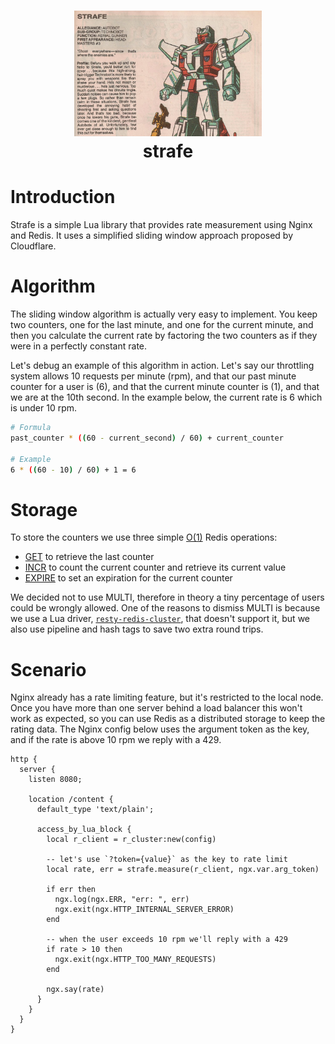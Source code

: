 <h1 align="center">
  <img src="strafe.jpg" width=300 alt=""><br>
  strafe<br>
</h1>

<!--ts-->
<!--te-->

# Introduction

Strafe is a simple Lua library that provides rate measurement using Nginx and Redis. It uses a simplified sliding window approach proposed by Cloudflare.

# Algorithm

The sliding window algorithm is actually very easy to implement. You keep two counters, one for the last minute, and one for the current minute, and then you calculate the current rate by factoring the two counters as if they were in a perfectly constant rate.

Let's debug an example of this algorithm in action. Let's say our throttling system allows 10 requests per minute (rpm), and that our past minute counter for a user is (6), and that the current minute counter is (1), and that we are at the 10th second. In the example below, the current rate is 6 which is under 10 rpm.

```bash
# Formula
past_counter * ((60 - current_second) / 60) + current_counter

# Example
6 * ((60 - 10) / 60) + 1 = 6
```

# Storage

To store the counters we use three simple [O(1)](https://en.wikipedia.org/wiki/Time_complexity#Constant_time) Redis operations:

- [GET](https://redis.io/commands/get) to retrieve the last counter
- [INCR](https://redis.io/commands/incr) to count the current counter and retrieve its current value
- [EXPIRE](https://redis.io/commands/expire) to set an expiration for the current counter

We decided not to use MULTI, therefore in theory a tiny percentage of users could be wrongly allowed. One of the reasons to dismiss MULTI is because we use a Lua driver, [`resty-redis-cluster`](https://github.com/steve0511/resty-redis-cluster), that doesn't support it, but we also use pipeline and hash tags to save two extra round trips.

# Scenario

Nginx already has a rate limiting feature, but it's restricted to the local node. Once you have more than one server behind a load balancer this won't work as expected, so you can use Redis as a distributed storage to keep the rating data. The Nginx config below uses the argument token as the key, and if the rate is above 10 rpm we reply with a 429.

```nginx
http {
  server {
    listen 8080;

    location /content {
      default_type 'text/plain';

      access_by_lua_block {
        local r_client = r_cluster:new(config)

        -- let's use `?token={value}` as the key to rate limit
        local rate, err = strafe.measure(r_client, ngx.var.arg_token)

        if err then
          ngx.log(ngx.ERR, "err: ", err)
          ngx.exit(ngx.HTTP_INTERNAL_SERVER_ERROR)
        end

        -- when the user exceeds 10 rpm we'll reply with a 429
        if rate > 10 then
          ngx.exit(ngx.HTTP_TOO_MANY_REQUESTS)
        end

        ngx.say(rate)
      }
    }
  }
}
```